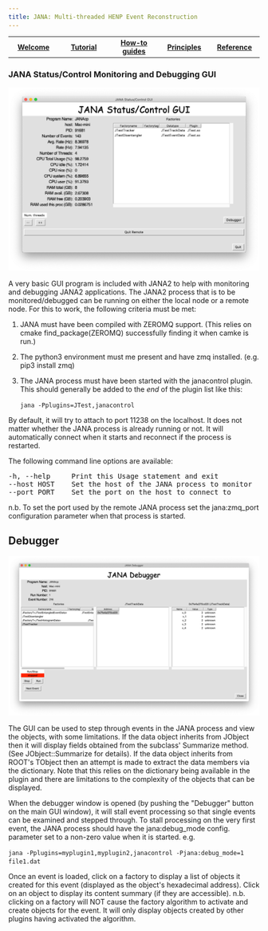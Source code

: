 ```yaml
---
title: JANA: Multi-threaded HENP Event Reconstruction
---
```


<center>
<table border="0" width="100%" align="center">
<TH width="20%"><A href="index.html">Welcome</A></TH>
<TH width="20%"><A href="Tutorial.html">Tutorial</A></TH>
<TH width="20%"><A href="Howto.html">How-to guides</A></TH>
<TH width="20%"><A href="Explanation.html">Principles</A></TH>
<TH width="20%"><A href="Reference.html">Reference</A></TH>
</table>
</center>

### JANA Status/Control Monitoring and Debugging GUI

![](images/JANA_Status_Control_GUI.png)

A very basic GUI program is included with JANA2 to help with monitoring and debugging JANA2 applications.
The JANA2 process that is to be monitored/debugged can be
running on either the local node or a remote node. For this to work, the following criteria must be met:

1. JANA must have been compiled with ZEROMQ support. (This relies
   on cmake find_package(ZEROMQ) successfully finding it when camke
   is run.)

2. The python3 environment must me present and have zmq installed.
   (e.g. pip3 install zmq)

3. The JANA process must have been started with the janacontrol plugin.
   This should generally be added to the *end* of the plugin list
   like this:
   
      ```jana -Pplugins=JTest,janacontrol```

By default, it will try to attach to port 11238 on the localhost. It
does not matter whether the JANA process is already running or not.
It will automatically connect when it starts and reconnect if the process
is restarted.

The following command line options are available:

<pre>
-h, --help     Print this Usage statement and exit
--host HOST    Set the host of the JANA process to monitor
--port PORT    Set the port on the host to connect to
</pre>

n.b. To set the port used by the remote JANA process set the
jana:zmq_port configuration parameter when that process is started.

Debugger
--------------

![](images/JANA_Debugger_GUI.png)

The GUI can be used to step through events in the JANA process and
view the objects, with some limitations. If the data object inherits
from JObject then it will display fields obtained from the subclass'
Summarize method. (See JObject::Summarize for details). If the data
object inherits from ROOT's TObject then an attempt is made to extract
the data members via the dictionary. Note that this relies on the
dictionary being available in the plugin and there are limitations
to the complexity of the objects that can be displayed.

When the debugger window is opened (by pushing the "Debugger" button
on the main GUI window), it will stall event processing so that single
events can be examined and stepped through. To stall processing on the
very first event, the JANA process should have the jana:debug_mode
config. parameter set to a non-zero value when it is started. e.g.

``jana -Pplugins=myplugin1,myplugin2,janacontrol -Pjana:debug_mode=1 file1.dat``

Once an event is loaded, click on a factory to display a list of 
objects it created for this event (displayed as the object's hexadecimal
address). Click on an object to display its content summary (if they
are accessible). n.b. clicking on a factory will NOT cause the factory
algorithm to activate and create objects for the event. It will only
display objects created by other plugins having activated the algorithm.
